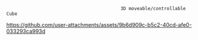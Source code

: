                                               3D moveable/controllable Cube


https://github.com/user-attachments/assets/9b6d909c-b5c2-40cd-afe0-033293ca993d

